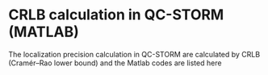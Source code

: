 # CRLB calculation in QC-STORM (MATLAB)
The localization precision calculation in QC-STORM are calculated by CRLB (Cramér–Rao lower bound) and the Matlab codes are listed here
